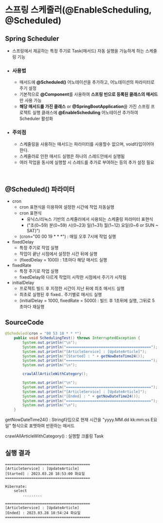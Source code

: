 스프링 스케줄러(@EnableScheduling, @Scheduled)
==================

## Spring Scheduler
- 스프링에서 제공하는 특정 주기로 Task(매서드) 자동 실행을 가능하게 하는 스케줄링 기능
- ### 사용법
  - 매서드에 **@Scheduled()** 어노테이션을 추가하고, 어노테이션의 파라미터로 주기 설정
  - 기본적으로 **@Component**를 사용하여 **스프링 빈으로 등록된 클래스의 매서드**만 사용 가능
  - **해당 매서드를 가진 클래스** or **@SpringBootApplication**을 가진 스프링 프로젝트 실행 클래스에 **@EnableScheduling** 어노테이션 추가하여 Scheduler 활성화
- ### 주의점
  - 스케줄링을 사용하는 매서드는 파라미터를 사용할수 없으며, void타입이어야 한다.
  - 스케줄러로 인한 매서드 실행은 하나의 스레드안에서 실행됨
  - 여러 작업을 동시에 실행할 시 스레드를 추가로 부여하는 등의 추가 설정 필요
</br></br></br>
## @Scheduled() 파라미터
- cron
  - cron 표현식을 이용하여 설정한 시간에 작업 자동실행
  - cron 표현식
    - 유닉스/리눅스 기반의 스케줄러에서 사용되는 스케줄링 파라미터 표현식
    - ("초(0~59) 분(0~59) 시(0~23) 일(1~31) 월(1~12) 요일(0~6 or SUN ~ SAT)")
  - (cron="00 00 19 * * *") : 매일 오후 7시에 작업 실행
- fixedDelay
  - 특정 주기로 작업 실행
  - 작업이 끝난 시점에서 설정한 시간 뒤에 실행
  - (fixedDelay = 1000) : 1초마다 해당 매서드 실행
- fixedRate
  - 특정 주기로 작업 실행
  - fixedDelay와 다르게 작업이 시작한 시점에서 주기가 시작됨
- initialDelay
  - 프로젝트 빌드 후 지정한 시간이 지난 뒤에 최초 매서드 실행
  - 최초로 실행된 후 fixed.. 주기별로 매서드 실행
  - (initialDelay = 1000, fixedRate = 5000) : 빌드 후 1초뒤에 실행, 그뒤로 5초마다 재실행


## SourceCode
``` java 
@Scheduled(cron = "00 53 18 * * *")
    public void SchedulingTest() throws InterruptedException {
        System.out.println("\n");
        System.out.println("=======================================");
        System.out.println("[ArticleService] : [UpdateArticle]");
        System.out.println("[Started] : " + getNowDateTime24());
        System.out.println("=======================================");
        System.out.println("\n");

        crawlAllArticleWithCategory();

        System.out.println("\n");
        System.out.println("=======================================");
        System.out.println("[ArticleService] : [UpdateArticle]");
        System.out.println("[Ended] : " + getNowDateTime24());
        System.out.println("=======================================");
        System.out.println("\n");
    }
```

getNowDateTime24() : String타입으로 현재 시간을 "yyyy.MM.dd kk:mm:ss E요일" 형식으로 포멧하여 반환하는 매서드

crawlAllArticleWithCategory() : 실행할 크롤링 Task

## 실행 결과
```
=======================================
[ArticleService] : [UpdateArticle]
[Started] : 2023.03.28 18:53:00 화요일
=======================================

Hibernate:
    select
        .........

=======================================
[ArticleService] : [UpdateArticle]
[Ended] : 2023.03.28 18:54:24 화요일
=======================================
```